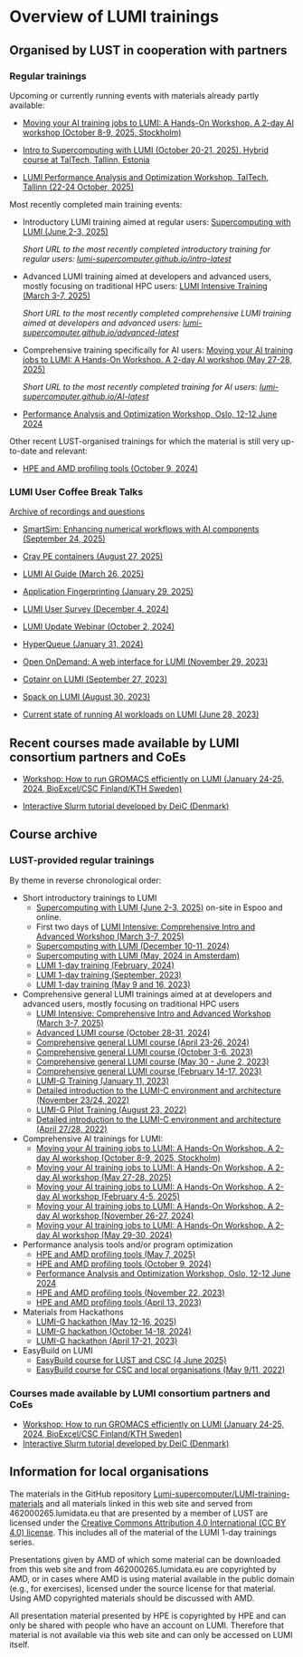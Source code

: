 # Overview of LUMI trainings

## Organised by LUST in cooperation with partners

### Regular trainings

Upcoming or currently running events with materials already partly available:

<!--
-   No upcoming training with early materials at the moment.
-->

-   [Moving your AI training jobs to LUMI: A Hands-On Workshop. A 2-day AI workshop (October 8-9, 2025, Stockholm)](ai-20251008/index.md)

-   [Intro to Supercomputing with LUMI (October 20-21, 2025). Hybrid course at TalTech, Tallinn, Estonia](2day-20251020/index.md)

-   [LUMI Performance Analysis and Optimization Workshop, TalTech, Tallinn (22-24 October, 2025)](paow-20251022/index.md)


Most recently completed main training events:

-   Introductory LUMI training aimed at regular users:
    [Supercomputing with LUMI (June 2-3, 2025)](2day-20250602/index.md)

    *Short URL to the most recently completed introductory training for regular users:
    [lumi-supercomputer.github.io/intro-latest](https://lumi-supercomputer.github.io/intro-latest)*

-   Advanced LUMI training aimed at developers and advanced users, mostly focusing on traditional HPC users:
    [LUMI Intensive Training (March 3-7, 2025)](2p3day-20250303/index.md)

    *Short URL to the most recently completed comprehensive LUMI training aimed at developers and advanced users:
    [lumi-supercomputer.github.io/advanced-latest](https://lumi-supercomputer.github.io/advanced-latest)*

-   Comprehensive training specifically for AI users:
    [Moving your AI training jobs to LUMI: A Hands-On Workshop. A 2-day AI workshop (May 27-28, 2025)](ai-20250527/index.md)

    *Short URL to the most recently completed training for AI users:
    [lumi-supercomputer.github.io/AI-latest](https://lumi-supercomputer.github.io/AI-latest)*

-   [Performance Analysis and Optimization Workshop, Oslo, 12-12 June 2024](paow-20240611/index.md)

Other recent LUST-organised trainings for which the material is still very up-to-date and
relevant:

-   [HPE and AMD profiling tools (October 9, 2024)](Profiling-20241009/index.md)


### LUMI User Coffee Break Talks

[Archive of recordings and questions](User-Coffee-Breaks/index.md)

-   [SmartSim: Enhancing numerical workflows with AI components (September 24, 2025)](User-Coffee-Breaks/20250924-user-coffee-break-SmartSim.md)

-   [Cray PE containers (August 27, 2025)](User-Coffee-Breaks/20250827-user-coffee-break-CCPE.md)

-   [LUMI AI Guide (March 26, 2025)](User-Coffee-Breaks/20250326-user-coffee-break-LUMI-AI-Guide.md)

-   [Application Fingerprinting (January 29, 2025)](User-Coffee-Breaks/20250129-user-coffee-break-Application-Fingerprinting.md)

-   [LUMI User Survey (December 4, 2024)](User-Coffee-Breaks/20241204-user-coffee-break-User-Survey.md)

-   [LUMI Update Webinar (October 2, 2024)](User-Coffee-Breaks/20241002-user-coffee-break-LUMI-update.md)

-   [HyperQueue (January 31, 2024)](User-Coffee-Breaks/20240131-user-coffee-break-HyperQueue.md)

-   [Open OnDemand: A web interface for LUMI (November 29, 2023)](User-Coffee-Breaks/20231129-user-coffee-break-OoD.md)

-   [Cotainr on LUMI (September 27, 2023)](User-Coffee-Breaks/20230927-user-coffee-break-cotainr.md)

-   [Spack on LUMI (August 30, 2023)](User-Coffee-Breaks/20230830-user-coffee-break-Spack.md)

-   [Current state of running AI workloads on LUMI (June 28, 2023)](User-Coffee-Breaks/20230628-user-coffee-break-AI.md)


## Recent courses made available by LUMI consortium partners and CoEs

-   [Workshop: How to run GROMACS efficiently on LUMI (January 24-25, 2024, BioExcel/CSC Finland/KTH Sweden)](https://zenodo.org/records/10610643)

-   [Interactive Slurm tutorial developed by DeiC (Denmark)](http://slurmlearning.deic.dk/)


## Course archive

### LUST-provided regular trainings

By theme in reverse chronological order:

-   Short introductory trainings to LUMI
    -   [Supercomputing with LUMI (June 2-3, 2025)](2day-20250602/index.md) on-site in Espoo and online.
    -   First two days of [LUMI Intensive: Comprehensive Intro and Advanced Workshop (March 3-7, 2025)](2p3day-20250303/index.md)
    -   [Supercomputing with LUMI (December 10-11, 2024)](2day-20241210/index.md)
    -   [Supercomputing with LUMI (May, 2024 in Amsterdam)](2day-20240502/index.md)
    -   [LUMI 1-day training (February, 2024)](1day-20240208/index.md)
    -   [LUMI 1-day training (September, 2023)](1day-20230921/index.md)
    -   [LUMI 1-day training (May 9 and 16, 2023)](1day-20230509/index.md)
-   Comprehensive general LUMI trainings aimed at at developers and advanced users, mostly focusing on traditional HPC users
    -   [LUMI Intensive: Comprehensive Intro and Advanced Workshop (March 3-7, 2025)](2p3day-20250303/index.md)
    -   [Advanced LUMI course (October 28-31, 2024)](4day-20241028/index.md)
    -   [Comprehensive general LUMI course (April 23-26, 2024)](4day-20240423/index.md)
    -   [Comprehensive general LUMI course (October 3-6, 2023)](4day-20231003/index.md)
    -   [Comprehensive general LUMI course (May 30 - June 2, 2023)](4day-20230530/index.md)
    -   [Comprehensive general LUMI course (February 14-17, 2023)](4day-20230214/index.md)
    -   [LUMI-G Training (January 11, 2023)](LUMI-G-20230111/index.md)
    -   [Detailed introduction to the LUMI-C environment and architecture (November 23/24, 2022)](PEAP-Q-20221123/index.md)
    -   [LUMI-G Pilot Training (August 23, 2022)](LUMI-G-20220823/index.md)
    -   [Detailed introduction to the LUMI-C environment and architecture (April 27/28, 2022)](PEAP-Q-20220427/index.md)
-   Comprehensive AI trainings for LUMI:
    -   [Moving your AI training jobs to LUMI: A Hands-On Workshop. A 2-day AI workshop (October 8-9, 2025, Stockholm)](ai-20251008/index.md)
    -   [Moving your AI training jobs to LUMI: A Hands-On Workshop. A 2-day AI workshop (May 27-28, 2025)](ai-20250527/index.md)
    -   [Moving your AI training jobs to LUMI: A Hands-On Workshop. A 2-day AI workshop (February 4-5, 2025)](ai-20250204/index.md)
    -   [Moving your AI training jobs to LUMI: A Hands-On Workshop. A 2-day AI workshop (November 26-27, 2024)](ai-20241126/index.md)
    -   [Moving your AI training jobs to LUMI: A Hands-On Workshop. A 2-day AI workshop (May 29-30, 2024)](ai-20240529/index.md)
-   Performance analysis tools and/or program optimization
    -   [HPE and AMD profiling tools (May 7, 2025)](Profiling-20250507/index.md)
    -   [HPE and AMD profiling tools (October 9, 2024)](Profiling-20241009/index.md)
    -   [Performance Analysis and Optimization Workshop, Oslo, 12-12 June 2024](paow-20240611/index.md)
    -   [HPE and AMD profiling tools (November 22, 2023)](Profiling-20231122/index.md)
    -   [HPE and AMD profiling tools (April 13, 2023)](Profiling-20230413/index.md)
-   Materials from Hackathons 
    -   [LUMI-G hackathon (May 12-16, 2025)](Hackathon-20250512/index.md)
    -   [LUMI-G hackathon (October 14-18, 2024)](Hackathon-20241014/index.md)
    -   [LUMI-G hackathon (April 17-21, 2023)](Hackathon-20230417/index.md)
-   EasyBuild on LUMI
    -   [EasyBuild course for LUST and CSC (4 June 2025)](EasyBuild-LUST-20250604/index.md)
    -   [EasyBuild course for CSC and local organisations (May 9/11, 2022)](EasyBuild-CSC-20220509/index.md)


### Courses made available by LUMI consortium partners and CoEs

-   [Workshop: How to run GROMACS efficiently on LUMI (January 24-25, 2024, BioExcel/CSC Finland/KTH Sweden)](https://zenodo.org/records/10610643)
-   [Interactive Slurm tutorial developed by DeiC (Denmark)](http://slurmlearning.deic.dk/)


## Information for local organisations

The materials in the GitHub repository [Lumi-supercomputer/LUMI-training-materials](https://github.com/Lumi-supercomputer/LUMI-training-materials)
and all materials linked in this web site and served from 462000265.lumidata.eu
that are presented by a member of LUST are licensed under the
[Creative Commons Attribution 4.0 International (CC BY 4.0) license](https://creativecommons.org/licenses/by/4.0/).
This includes all of the material of the LUMI 1-day trainings series.

Presentations given by AMD of which some material can be downloaded from this web site and
from 462000265.lumidata.eu are copyrighted by AMD, or
in cases where AMD is using material available in the public domain (e.g., for exercises), licensed under 
the source license for that material.
Using AMD copyrighted materials should be discussed with AMD.

All presentation material presented by HPE is copyrighted by HPE and can only be shared with people who have
an account on LUMI. Therefore that material is not available via this web site and can only be accessed
on LUMI itself.
